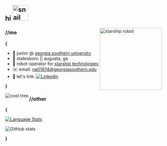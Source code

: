 ## hi <img alt="snail wave" src="https://thumbs.gfycat.com/ThisRashGermanshorthairedpointer-max-1mb.gif" height = 50/>


<img align="right" alt="starship robot" src="https://3u8dbs16f2emlqxkbc8tbvgf-wpengine.netdna-ssl.com/wp-content/uploads/2018/04/Starship-6-1.png" height = 200/>

### //me
**{**
- 🏫 junior @ [georgia southern university](https://www.georgiasouthern.edu/)
- 📍 statesboro || augusta, ga
- 🤖 robot operator for [starship technologies](https://starship.xyz/)
- ✉️ email: na01974@georgiasouthern.edu
- 💼 let's link: [![Linkedin](https://img.shields.io/badge/-LinkedIn-blue?style=flat&logo=Linkedin&logoColor=white)](https://www.linkedin.com/in/nathan-agcaoili/)

**}**

<img align="left" alt="cool tree" src="https://media.tenor.com/images/373ab14c1163450d85ee0402ad59434c/tenor.gif" />

### //other
**{**

[![Language Stats](https://github-readme-stats.vercel.app/api/top-langs/?username=NateAgcaoili&hide_border=true&layout=compact&hide=html)](https://github.com/anuraghazra/github-readme-stats)

![GitHub stats](https://github-readme-stats.vercel.app/api?username=NateAgcaoili&show_icons=true&hide_border=true)

**}**
